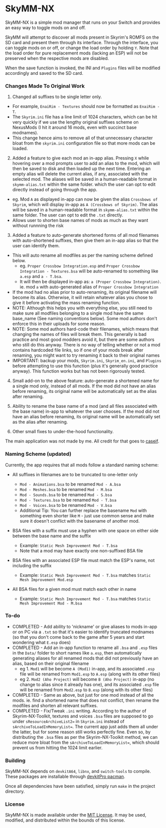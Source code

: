 # SkyMM-NX

SkyMM-NX is a simple mod manager that runs on your Switch and provides an easy way to toggle mods on
and off.

SkyMM will attempt to discover all mods present in Skyrim's ROMFS on the SD card and present them through its interface.
Through the interface, you can toggle mods on or off, or change the load order by holding `Y`. Note that the load order
for pure replacement mods (lacking an ESP) will not be preserved when the respective mods are disabled.

When the save function is invoked, the INI and `Plugins` files will be modified accordingly and saved to the SD card.

### Changes Made To Original Work
1. Changed all suffixes to be single letter only. 
- For example, `EnaiRim - Textures` should now be formatted as `EnaiRim - T`.
- The `Skyrim.ini` file has a line limit of 1024 characters, which can be hit very quickly if we use the lengthy original suffixes scheme on NexusMods (I hit it around 16 mods, even with succinct base modnames).
- This change hence aims to remove all of that unnecessary character bloat from the `skyrim.ini` configuration file so that more mods can be loaded.

2. Added a feature to give each mod an in-app alias. Pressing `X` while hovering over a mod prompts user to add an alias to the mod, which will then be saved to disk and then loaded up the next time. Entering an empty alias will delete the current alias, if any, associated with the selected mod. The aliases will be saved in a human-readable format in `skymm-alias.txt` within the same folder. which the user can opt to edit directly instead of going through the app.
- eg. Mod `A` as displayed in-app can now be given the alias `Crossbows of Skyrim`, which will display in-app as `A (Crossbows of Skyrim)`. The alias will be saved in a human-readable format in `skymm-alias.txt` within the same folder. The user can opt to edit the `.txt` directly.
- Allows user to shorten base names of mods as much as they want without runnning the risk 

3. Added a feature to auto-generate shortened forms of all mod filenames with auto-shortened suffixes, then give them an in-app alias so that the user can identify them. 
- This will auto rename all modfiles as per the naming scheme defined below. 
   - eg. `Proper Crossbow Integration.esp` and `Proper Crossbow Integration - Textures.bsa` will be auto-renamed to something like `a.esp` and `a - T.bsa`. 
   - It will then be displayed in-app as: `a (Proper Crossbow Integration)`. ie. mod `a` with auto-generated alias of `Proper Crossbow Integration`
- If the mod had no alias prior to auto-renaming, its original filename will become its alias. Otherwise, it will retain whatever alias you chose to give it before activating the mass renaming function.
- NOTE: Although this helps you with everything else, you still need to make sure all modfiles belonging to a single mod have the same base_name (See naming conventions below). Some mod authors don't enforce this in their uploads for some reason.
- NOTE: Some mod authors hard-code their filenames, which means that changing the names of files will break them. This generally is bad practice and most good modders avoid it, but there are some authors who still do this anyway. There is no way of telling whether or not a mod contains hardcoded file links, so if one of your mods break after renaming, you might want to try renaming it back to their original names
- IMPORTANT: backup your mods, `Skyrim.ini`, `Skyrim_en.ini`, and `Plugins` before attempting to use this function (plus it's generally good practice anyway). This function works but has not been rigorously tested.

4. Small add-on to the above feature: auto-generate a shortened name for a single mod only, instead of all mods. If the mod did not have an alias before renaming, its original name will be automatically set as the alias after renaming.

5. Ability to rename the base name of a mod (and all files associated with the base name) in-app to whatever the user chooses. If the mod did not have an alias before renaming, its original name will be automatically set as the alias after renaming.

6. Other small fixes to under-the-hood functionality.

The main application was not made by me. All credit for that goes to [caseif](https://github.com/caseif/SkyMM-NX).

### Naming Scheme (updated)

Currently, the app requires that all mods follow a standard naming scheme:

- All suffixes in filenames are to be truncated to one-letter only
  - `Mod - Animations.bsa` to be renamed `Mod - A.bsa`
  - `Mod - Meshes.bsa` to be renamed `Mod - M.bsa`
  - `Mod - Sounds.bsa` to be renamed `Mod - S.bsa`
  - `Mod - Textures.bsa` to be renamed `Mod - T.bsa`
  - `Mod - Voices.bsa` to be renamed `Mod - V.bsa`
  - Additional Tip: You can further replace the basename `Mod` with something even shorter like `M` - just use common sense and make sure it doesn't conflict with the basename of another mod.

- BSA files with a suffix must use a hyphen with one space on either side between the base name and the suffix
  - Example: `Static Mesh Improvement Mod - T.bsa`
  - Note that a mod may have exactly one non-suffixed BSA file
- BSA files with an associated ESP file must match the ESP's name, not including the suffix
  - Example: `Static Mesh Improvement Mod - T.bsa` matches `Static Mesh Improvement Mod.esp`
- All BSA files for a given mod must match each other in name
  - Example: `Static Mesh Improvement Mod - T.bsa` matches `Static Mesh Improvement Mod - M.bsa`

### To-do

* COMPLETED - Add ability to 'nickname' or give aliases to mods in-app or on PC via a `.txt` so that it's easier to identify truncated modnames (so that you don't come back to the game after 5 years and start wondering what `E.esp` does)
* COMPLETED - Add an in-app function to rename all `.bsa` and `.esp` files in the `Data/` folder to short names like `a.esp`, then automatically generating aliases for all renamed mods that did not previously have an alias, based on their original filename
    - eg 1. `Mod1` will be become `A (Mod1)` in-app, and its associated `.esp` file will be renamed from `Mod1.esp` to `A.esp` (along with its other files)
    - eg 2. `Mod2 (Aho Project)` will become `B (Aho Project)` in-app (no change to alias since it already has one), and its associated `.esp` file will be renamed from `Mod2.esp` to `B.esp` (along with its other files)
* COMPLETED - Same as above, but just for one mod instead of all the mods. ie. find a shortened name that does not conflict, then rename the modfiles and shorten all relevant suffixes.
* COMPLETED - Fix/Tweak `.ini` writing. According to the author of Skyrim-NX-Toolkit, textures and voices `.bsa` files are supposed to go under `sResourceArchiveList2=` in `Skyrim.ini` instead of `sArchiveToLoadInMemoryList=`. The current app just adds them all under the latter, but for some reason still works perfectly fine. Even so, by distributing the `.bsa` files as per the Skyrim-NX-Toolkit method, we can reduce more bloat from the `sArchiveToLoadInMemoryList=`, which should prevent us from hitting the 1024 limit earlier.

### Building

SkyMM-NX depends on `devkitA64`, `libnx`, and `switch-tools` to compile. These packages are installable through
[devkitPro pacman](https://devkitpro.org/wiki/devkitPro_pacman).

Once all dependencies have been satisfied, simply run `make` in the project directory.

### License

SkyMM-NX is made available under the
[MIT License](https://github.com/caseif/SkyrimNXModManager/blob/master/LICENSE). It may be used, modified, and
distributed within the bounds of this license.
